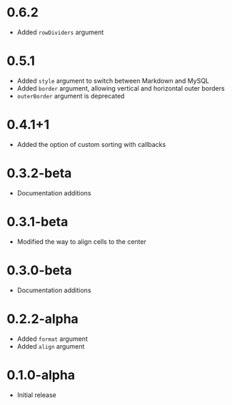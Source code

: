 # 0.6.2

- Added `rowDividers` argument

# 0.5.1

- Added `style` argument to switch between Markdown and MySQL
- Added `border` argument, allowing vertical and horizontal outer borders
- `outerBorder` argument is deprecated 

# 0.4.1+1

- Added the option of custom sorting with callbacks

# 0.3.2-beta

- Documentation additions

# 0.3.1-beta

- Modified the way to align cells to the center

# 0.3.0-beta

- Documentation additions

# 0.2.2-alpha

- Added `format` argument
- Added `align` argument

# 0.1.0-alpha

- Initial release